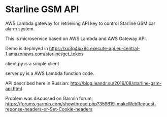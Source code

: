 # Starline GSM API

AWS Lambda gateway for retrieving API key to control Starline GSM car alarm system.

This is microservice based on AWS Lambda and AWS Gateway API.

Demo is deployed in https://xu3g4ixx6c.execute-api.eu-central-1.amazonaws.com/starline/get_token

client.py is a simple client

server.py is a AWS Lambda function code.

API described here in Russian: http://blog.leandr.su/2016/08/starline-gsm-api.html

Problem was discussed on Garmin forum: https://forums.garmin.com/showthread.php?359619-makeWebRequest-reponse-headers-or-Set-Cookie-headers

